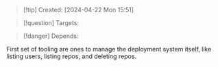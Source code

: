 
>[!tip] Created: [2024-04-22 Mon 15:51]

>[!question] Targets: 

>[!danger] Depends: 

First set of tooling are ones to manage the deployment system itself, like listing users, listing repos, and deleting repos.